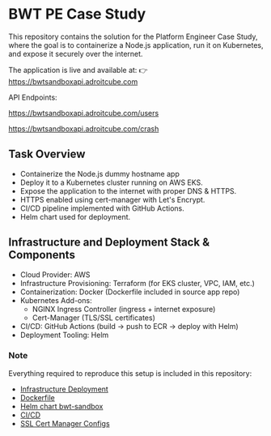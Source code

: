 # BWT PE Case Study

This repository contains the solution for the Platform Engineer Case Study, where the goal is to containerize a Node.js application, run it on Kubernetes, and expose it securely over the internet.

The application is live and available at:
👉 https://bwtsandboxapi.adroitcube.com

API Endpoints:

https://bwtsandboxapi.adroitcube.com/users

https://bwtsandboxapi.adroitcube.com/crash


## Task Overview

* Containerize the Node.js dummy hostname app
* Deploy it to a Kubernetes cluster running on AWS EKS.
* Expose the application to the internet with proper DNS & HTTPS.
* HTTPS enabled using cert-manager with Let's Encrypt.
* CI/CD pipeline implemented with GitHub Actions.
* Helm chart used for deployment.

## Infrastructure and Deployment Stack & Components

* Cloud Provider: AWS
* Infrastructure Provisioning: Terraform (for EKS cluster, VPC, IAM, etc.)
* Containerization: Docker (Dockerfile included in source app repo)
* Kubernetes Add-ons:
  * NGINX Ingress Controller (ingress + internet exposure)
  * Cert-Manager (TLS/SSL certificates)
* CI/CD: GitHub Actions (build → push to ECR → deploy with Helm)
* Deployment Tooling: Helm


### Note
Everything required to reproduce this setup is included in this repository:
* [Infrastructure Deployment](https://github.com/akbardotalam/bwt-PE-infra)
* [Dockerfile](https://github.com/akbardotalam/bwt-PE-Task/blob/main/Dockerfile)
* [Helm chart bwt-sandbox](https://github.com/akbardotalam/bwt-PE-Task/tree/main/bwt-sandbox)
* [CI/CD](https://github.com/akbardotalam/bwt-PE-Task/blob/main/.github/workflows/build-n-deploy.yml)
* [SSL Cert Manager Configs](https://github.com/akbardotalam/bwt-PE-Task/blob/main/deployment-manifest/cert-configs.yaml)